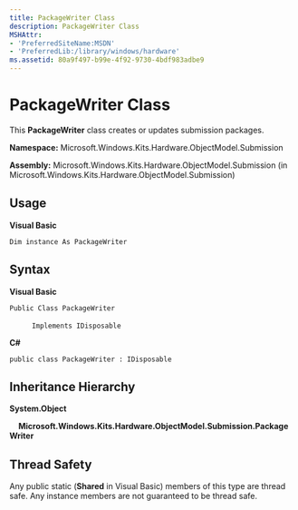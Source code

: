 ```yaml
---
title: PackageWriter Class
description: PackageWriter Class
MSHAttr:
- 'PreferredSiteName:MSDN'
- 'PreferredLib:/library/windows/hardware'
ms.assetid: 80a9f497-b99e-4f92-9730-4bdf983adbe9
---
```


# PackageWriter Class


This **PackageWriter** class creates or updates submission packages.

**Namespace:** Microsoft.Windows.Kits.Hardware.ObjectModel.Submission

**Assembly:** Microsoft.Windows.Kits.Hardware.ObjectModel.Submission (in Microsoft.Windows.Kits.Hardware.ObjectModel.Submission)

## <span id="Usage"></span><span id="usage"></span><span id="USAGE"></span>Usage


**Visual Basic**

`Dim instance As PackageWriter`

## <span id="Syntax"></span><span id="syntax"></span><span id="SYNTAX"></span>Syntax


**Visual Basic**

`Public Class PackageWriter`

          `Implements IDisposable`

**C#**

`public class PackageWriter : IDisposable`

## <span id="Inheritance_Hierarchy"></span><span id="inheritance_hierarchy"></span><span id="INHERITANCE_HIERARCHY"></span>Inheritance Hierarchy


**System.Object**

    **Microsoft.Windows.Kits.Hardware.ObjectModel.Submission.PackageWriter**

## <span id="Thread_Safety"></span><span id="thread_safety"></span><span id="THREAD_SAFETY"></span>Thread Safety


Any public static (**Shared** in Visual Basic) members of this type are thread safe. Any instance members are not guaranteed to be thread safe.

 

 






